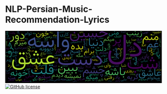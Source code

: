 # NLP-Persian-Music-Recommendation-Lyrics
![](resources/persian-example.png)
[![GitHub license](https://img.shields.io/badge/License-MIT-blue.svg)](LICENSE)
